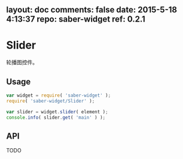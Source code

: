 layout: doc
comments: false
date: 2015-5-18 4:13:37
repo: saber-widget
ref: 0.2.1
---

# Slider

轮播图控件。


## Usage

``` javascript
var widget = require( 'saber-widget' );
require( 'saber-widget/Slider' );

var slider = widget.slider( element );
console.info( slider.get( 'main' ) );
```

## API

TODO

